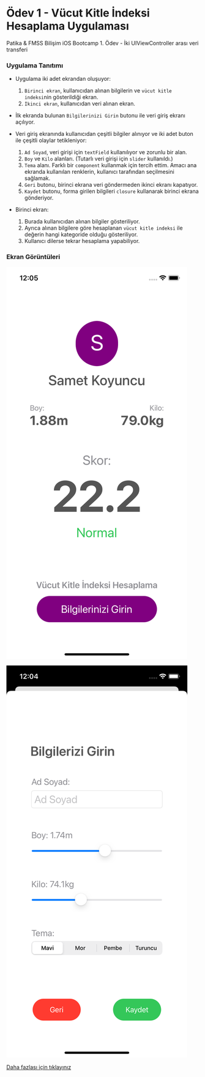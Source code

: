 # Ödev 1 - Vücut Kitle İndeksi Hesaplama Uygulaması

Patika & FMSS Bilişim iOS Bootcamp 1. Ödev - İki UIViewController arası veri transferi

### Uygulama Tanıtımı

- Uygulama iki adet ekrandan oluşuyor:
  1. `Birinci ekran`, kullanıcıdan alınan bilgilerin ve `vücut kitle indeksi`nin gösterildiği ekran.
  2. `İkinci ekran`, kullanıcıdan veri alınan ekran.
- İlk ekranda bulunan `Bilgilerinizi Girin` butonu ile veri giriş ekranı açılıyor.

- Veri giriş ekranında kullanıcıdan çeşitli bilgiler alınıyor ve iki adet buton ile çeşitli olaylar tetikleniyor:
  1. `Ad Soyad`, veri girişi için `textField` kullanılıyor ve zorunlu bir alan.
  2. `Boy` ve `Kilo` alanları. (Tutarlı veri girişi için `slider` kullanıldı.)
  3. `Tema` alanı. Farklı bir `component` kullanmak için tercih ettim. Amacı ana ekranda kullanılan renklerin, kullanıcı tarafından seçilmesini sağlamak.
  4. `Geri` butonu, birinci ekrana veri göndermeden ikinci ekranı kapatıyor.
  5. `Kaydet` butonu, forma girilen bilgileri `closure` kullanarak birinci ekrana gönderiyor.
- Birinci ekran:
  1. Burada kullanıcıdan alınan bilgiler gösteriliyor.
  2. Ayrıca alınan bilgilere göre hesaplanan `vücut kitle indeksi` ile değerin hangi kategoride olduğu gösteriliyor.
  3. Kullanıcı dilerse tekrar hesaplama yapabiliyor.

### Ekran Görüntüleri
![mainScreen](https://github.com/FMSS-IOS-Patika-Bootcamp/homework-1-sametkoyuncu/blob/main/screenshoots/3.%20bmi%20result%20screen.png)

![secendScreen](https://github.com/FMSS-IOS-Patika-Bootcamp/homework-1-sametkoyuncu/blob/main/screenshoots/1.%20blank%20form.png)

[Daha fazlası için tıklayınız](https://github.com/FMSS-IOS-Patika-Bootcamp/homework-1-sametkoyuncu/tree/main/screenshoots)
